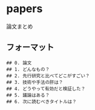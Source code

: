 # papers
論文まとめ

## フォーマット
```
## 0. 論文
## 1. どんなもの？
## 2. 先行研究と比べてどこがすごい？
## 3. 技術や手法の肝は？
## 4. どうやって有効だと検証した？
## 5. 議論はある？
## 6. 次に読むべきタイトルは？
```
